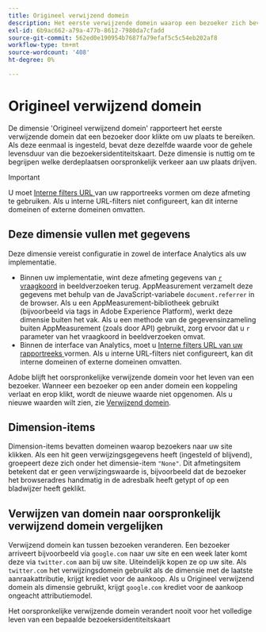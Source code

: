 ```yaml
---
title: Origineel verwijzend domein
description: Het eerste verwijzende domein waarop een bezoeker zich bevond voordat hij op uw site klikte.
exl-id: 6b9ac662-a79a-477b-8612-7980da7cfadd
source-git-commit: 562ed0e190954b7687fa79efaf5c5c54eb202af8
workflow-type: tm+mt
source-wordcount: '408'
ht-degree: 0%

---
```


# Origineel verwijzend domein

De dimensie &#39;Origineel verwijzend domein&#39; rapporteert het eerste verwijzende domein dat een bezoeker door klikte om uw plaats te bereiken. Als deze eenmaal is ingesteld, bevat deze dezelfde waarde voor de gehele levensduur van die bezoekersidentiteitskaart. Deze dimensie is nuttig om te begrijpen welke derdeplaatsen oorspronkelijk verkeer aan uw plaats drijven.

>[!IMPORTANT]
>
>U moet [Interne filters URL ](/help/admin/admin/internal-url-filter-admin.md) van uw rapportreeks vormen om deze afmeting te gebruiken. Als u interne URL-filters niet configureert, kan dit interne domeinen of externe domeinen omvatten.

## Deze dimensie vullen met gegevens

Deze dimensie vereist configuratie in zowel de interface Analytics als uw implementatie.

* Binnen uw implementatie, wint deze afmeting gegevens van [`r` vraagkoord](/help/implement/validate/query-parameters.md) in beeldverzoeken terug. AppMeasurement verzamelt deze gegevens met behulp van de JavaScript-variabele `document.referrer` in de browser. Als u een AppMeasurement-bibliotheek gebruikt (bijvoorbeeld via tags in Adobe Experience Platform), werkt deze dimensie buiten het vak. Als u een methode van de gegevensinzameling buiten AppMeasurement (zoals door API) gebruikt, zorg ervoor dat u `r` parameter van het vraagkoord in beeldverzoeken omvat.
* Binnen de interface van Analytics, moet u [Interne filters URL van uw rapportreeks ](/help/admin/admin/internal-url-filter-admin.md) vormen. Als u interne URL-filters niet configureert, kan dit interne domeinen of externe domeinen omvatten.

Adobe blijft het oorspronkelijke verwijzende domein voor het leven van een bezoeker. Wanneer een bezoeker op een ander domein een koppeling verlaat en erop klikt, wordt de nieuwe waarde niet opgenomen. Als u nieuwe waarden wilt zien, zie [Verwijzend domein](referring-domain.md).

## Dimension-items

Dimension-items bevatten domeinen waarop bezoekers naar uw site klikken. Als een hit geen verwijzingsgegevens heeft (ingesteld of blijvend), groepeert deze zich onder het dimensie-item `"None"`. Dit afmetingsitem betekent dat er geen verwijzingswaarde is, bijvoorbeeld dat de bezoeker het browseradres handmatig in de adresbalk heeft getypt of op een bladwijzer heeft geklikt.

## Verwijzen van domein naar oorspronkelijk verwijzend domein vergelijken

Verwijzend domein kan tussen bezoeken veranderen. Een bezoeker arriveert bijvoorbeeld via `google.com` naar uw site en een week later komt deze via `twitter.com` aan bij uw site. Uiteindelijk kopen ze op uw site. Als `twitter.com` het verwijzingsdomein gebruikt als de dimensie met de laatste aanraakattributie, krijgt krediet voor de aankoop. Als u Origineel verwijzend domein als dimensie gebruikt, krijgt `google.com` krediet voor de aankoop ongeacht attributiemodel.

Het oorspronkelijke verwijzende domein verandert nooit voor het volledige leven van een bepaalde bezoekersidentiteitskaart

